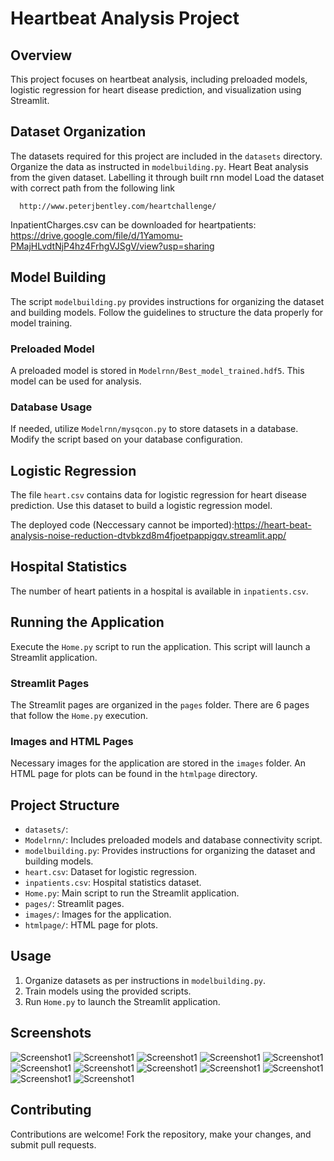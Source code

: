 # Heartbeat Analysis Project

## Overview

This project focuses on heartbeat analysis, including preloaded models, logistic regression for heart disease prediction, and visualization using Streamlit.

## Dataset Organization

The datasets required for this project are included in the `datasets` directory. Organize the data as instructed in `modelbuilding.py`.
Heart Beat analysis from the given dataset. Labelling it through built rnn model Load the dataset with correct path from the following link

      http://www.peterjbentley.com/heartchallenge/ 
      
InpatientCharges.csv can be downloaded for heartpatients: 
          https://drive.google.com/file/d/1Yamomu-PMajHLvdtNjP4hz4FrhgVJSgV/view?usp=sharing

## Model Building

The script `modelbuilding.py` provides instructions for organizing the dataset and building models. Follow the guidelines to structure the data properly for model training.

### Preloaded Model

A preloaded model is stored in `Modelrnn/Best_model_trained.hdf5`. This model can be used for analysis.

### Database Usage

If needed, utilize `Modelrnn/mysqcon.py` to store datasets in a database. Modify the script based on your database configuration.

## Logistic Regression

The file `heart.csv` contains data for logistic regression for heart disease prediction. Use this dataset to build a logistic regression model.

The deployed code (Neccessary cannot be imported):https://heart-beat-analysis-noise-reduction-dtvbkzd8m4fjoetpappigqv.streamlit.app/

## Hospital Statistics

The number of heart patients in a hospital is available in `inpatients.csv`.

## Running the Application

Execute the `Home.py` script to run the application. This script will launch a Streamlit application.

### Streamlit Pages

The Streamlit pages are organized in the `pages` folder. There are 6 pages that follow the `Home.py` execution.

### Images and HTML Pages

Necessary images for the application are stored in the `images` folder. An HTML page for plots can be found in the `htmlpage` directory.

## Project Structure

- `datasets/`: 
- `Modelrnn/`: Includes preloaded models and database connectivity script.
- `modelbuilding.py`: Provides instructions for organizing the dataset and building models.
- `heart.csv`: Dataset for logistic regression.
- `inpatients.csv`: Hospital statistics dataset.
- `Home.py`: Main script to run the Streamlit application.
- `pages/`: Streamlit pages.
- `images/`: Images for the application.
- `htmlpage/`: HTML page for plots.

## Usage

1. Organize datasets as per instructions in `modelbuilding.py`.
2. Train models using the provided scripts.
3. Run `Home.py` to launch the Streamlit application.

## Screenshots
![Screenshot1](/screenshots/dav1.png)
![Screenshot1](/screenshots/dav2.png)
![Screenshot1](/screenshots/dav3.png)
![Screenshot1](/screenshots/dav4.png)
![Screenshot1](/screenshots/dav5.png)
![Screenshot1](/screenshots/dav6.png)
![Screenshot1](/screenshots/dav7.png)
![Screenshot1](/screenshots/dav8.png)
![Screenshot1](/screenshots/dav9.png)
![Screenshot1](/screenshots/dav10.png)
![Screenshot1](/screenshots/dav11.png)
![Screenshot1](/screenshots/dav12.png)


## Contributing

Contributions are welcome! Fork the repository, make your changes, and submit pull requests.

